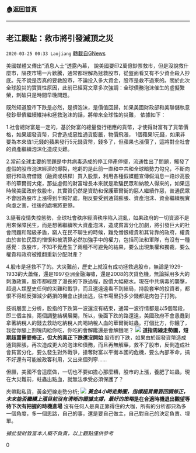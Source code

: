###  [:house:返回首頁](https://github.com/ourhimalayas/txt)
---

## 老江觀點：救市將引發滅頂之災
`2020-03-25 00:33 Laojiang` [轉載自GNews](https://gnews.org/zh-hant/152167/)

美國媒體又傳出“消息人士”透露內幕， 說美國要印2萬億鈔票救市，但是沒說救什麼市，隔夜市場一片歡騰，通常都理解為拯救股市，從盤面看又有不少資金殺入抄底。先不說是否真的要救股市，不論投入多大資金，股市是救不過來的。關於此次全球股災的實質性原因，此前已經寫文章多次強調：全球債務泡沫催生的虛擬繁榮，刺破只是時間早晚問題。

既然知道股市下跌是必然，是擠泡沫，是價值回歸，如果美國財政部和美聯儲執意發鈔舉債繼續維持和拯救泡沫的話，將帶來全球性的災難， 依據如下：

1.社會總財富是一定的，基於財富的總量發行相應的貨幣，才使得財富有了貨幣價格，如果超發貨幣，只會造成惡性通貨膨脹，物價飛漲， 1個蘋果1元錢，如果非要為本來值1元錢的蘋果發行5元錢貨幣，錢多了，但蘋果也漲價了，這將對全社會的資產繼續泡沫化造成災難。

2.當前全球主要的問題是中共病毒造成的停工停產停擺，流通性出了問題，觸發了虛假的股市泡沫經濟的爆裂，吃虧的是此前一直和中共和全球暗勢力勾兌，不斷向銀行和政府借錢（融資或槓桿）買入股票，利用各種假媒體宣傳假消息一路炒高股市的華爾街大佬，那些虛假的財富增長本來就是欺騙民眾和納稅人得來的，如果這時候美國政府救股市，其實質仍然是資助和保護華爾街的惡人繼續作惡，普通民眾不會因為股市上漲得到半點好處，相反要受到通貨膨脹、資產泡沫、資金繼續脫實向虛之害，往後的處境將更慘。

3.隨著疫情失控態勢，全球社會秩序經濟秩序陷入混亂，如果政府的一切資源不是用來保障民生，而是想著繼續吹大資產泡沫，造成貧富分化加劇，將引發巨大的社會問題和階級矛盾，窮人在民不聊生的時候，難免憎恨權貴和其背靠的政府，權貴由於害怕民眾的憎恨和被清算必然加強手中的權力，包括司法和軍隊，有沒有一種感覺：救股市，不知不覺產生了兩種不可避免的結果，要么出現集權和獨裁，要么權貴和政府被推翻重新分配財產？

4.股市是拯救不了的。大災難前，歷史上就沒有成功拯救過股市，無論是1929-1933的大蕭條，還是1997亞洲金融海嘯，還是2008的次貸危機，無論採用多大的刺激政策，股市都經歷了漫長的下跌過程，股價大幅縮水。現在中共病毒的襲擊，超過人類歷史任何的災難和戰爭，而且還遠遠看不到結局，持股套牢的投資者，都恨不得趁反彈減少虧損的機會止損出逃，往市場里扔多少錢都是肉包子打狗。

技術層面上分析，股指的下跌第一波還沒有結束，通常一波行情都是以5個階段，即三個主推，兩個調整結構展開，所以，後面下跌的路還遠，美國政府不會愚蠢到拿著納稅人的錢去救助吃納稅人肉喝納稅人血的華爾街蛀蟲。打個比方，你餓了，我從你腿上割塊肉給你吃，你吃的會解饞還是會解餓呢？
![](https://s3-ap-northeast-1.amazonaws.com/news.guo.offload.media/wp-content/uploads/2020/03/25001459/image-56.png) **道指周線走勢圖，短期超賣需要修正，但大的真正下跌還沒開始** 
股市的下跌，如果由於超發貨幣造成通貨膨脹，再次造成更大的泡沫和債務，而且再無解藥，救不了股市，反倒造成社會貧富分化，要么發生對外戰爭，搶奪財富以平衡本國的危機，要么內部革命，搞不好還有可能被政客利用，又出來個列寧……



但願，美國不會這麼做，一切也不要如擔心那麼糟，股市的上漲，養肥了蛀蟲，現在大災難前，蛀蟲出點血，就無法承受必須保護了？



夾帶點私貨，黃金短線走勢分析;
![](https://s3-ap-northeast-1.amazonaws.com/news.guo.offload.media/wp-content/uploads/2020/03/25002831/image-58.png) ***黃金4小時走勢圖，指標超買需要回調修正，未來能否繼續上漲目前沒有清晰的證據支撐，最好的策略*是在合適時機退出觀望等待下次有把握的時機進場** 
沒有任何人是真正靠得住的大咖，所有的分析都只為多一個角度，多一個思路，自己的事，還是要自己做主，自己對自己的決定負責、埋單。



*據此發財致富本人概不負責，以上觀點僅供參考*

0
